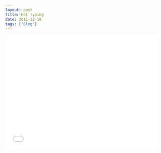 ```yaml
---
layout: post
title: Hot typing
date: 2011-12-18
tags: ["Blog"]
---
```


<iframe width="480" height="360" src="wIIL5V8RHKE" frameborder="0" allowfullscreen></iframe>